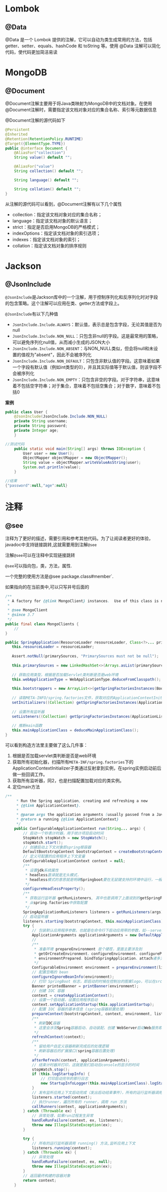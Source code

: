 #  Lombok

## @Data

@Data 是一个 Lombok 提供的注解，它可以自动为类生成常用的方法，包括 getter、setter、equals、hashCode 和 toString 等。使用 @Data 注解可以简化代码，使代码更加简洁易读

# MongoDB

## @Document

@Document注解主要用于将Java类映射为MongoDB中的文档对象。在使用@Document注解时，需要指定该文档对象对应的集合名称、索引等元数据信息

@Document注解的源代码如下

```java
@Persistent
@Inherited
@Retention(RetentionPolicy.RUNTIME)
@Target({ElementType.TYPE})
public @interface Document {
    @AliasFor("collection")
    String value() default "";

    @AliasFor("value")
    String collection() default "";

    String language() default "";

    String collation() default "";
}
```

从注解的源代码可以看到，@Document注解有以下几个属性

- collection：指定该文档对象对应的集合名称；
- language：指定该文档对象的默认语言；
- strict：指定是否启用MongoDB的严格模式；
- indexOptions：指定该文档对象的索引选项；
- indexes：指定该文档对象的索引；
- collation：指定该文档对象的排序规则

# Jackson

## @JsonInclude

`@JsonInclude`是Jackson库中的一个注解，用于控制序列化和反序列化时对字段的包含策略。这个注解可以应用在类、getter方法或字段上。

`@JsonInclude`有以下几种值

- `JsonInclude.Include.ALWAYS`：默认值，表示总是包含字段，无论其值是否为null
- `JsonInclude.Include.NON_NULL`：只包含非null的字段。这是最常用的策略，可以避免序列化null值，从而减小生成的JSON大小
- `JsonInclude.Include.NON_ABSENT`：与NON_NULL类似，但会将null和未设置的值视为"absent"，因此不会被序列化
- `JsonInclude.Include.NON_DEFAULT`：只包含非默认值的字段。这意味着如果一个字段有默认值（例如int类型的0），并且其实际值等于默认值，则该字段不会被序列化
- `JsonInclude.Include.NON_EMPTY`：只包含非空的字段。对于字符串，这意味着不包括空字符串；对于集合，意味着不包括空集合；对于数字，意味着不包括0

**案例**

```java
public class User {
    @JsonInclude(JsonInclude.Include.NON_NULL)
    private String username;
    private String password;
    private Integer age;
    }

//测试代码
    public static void main(String[] args) throws IOException {
        User user = new User();
        ObjectMapper objectMapper = new ObjectMapper();
        String value = objectMapper.writeValueAsString(user);
        System.out.println(value);
    }

//结果
{"password":null,"age":null}
```

# 注释

## @see

注释为了更好的描述，需要引用和参考其他代码。为了让阅读者更好的体验，javadoc中支持链接跳转,这就需要用到注解`@see`

注解`@see`可以在注释中实现链接跳转

`@see`可以指向包，类，方法，属性.

一个完整的使用方法是@see package.class#member`.

如果指向的在当前类中,可以只写井号后面的

```java
/**
 * A factory for {@link MongoClient} instances.  Use of this class is now the recommended way to connect to MongoDB via the Java driver.
 *
 * @see MongoClient
 * @since 3.7
 */
public final class MongoClients {
    //
}
```











```java
public SpringApplication(ResourceLoader resourceLoader, Class<?>... primarySources) {
   this.resourceLoader = resourceLoader;
   
   Assert.notNull(primarySources, "PrimarySources must not be null");
   
   this.primarySources = new LinkedHashSet<>(Arrays.asList(primarySources));
   
   // 获取应用类型，根据是否加载Servlet类判断是否是web环境
   this.webApplicationType = WebApplicationType.deduceFromClasspath();
   
   this.bootstrappers = new ArrayList<>(getSpringFactoriesInstances(Bootstrapper.class));
   
   // 读取META-INFO/spring.factories文件，获取对应的ApplicationContextInitializer装配到集合
   setInitializers((Collection) getSpringFactoriesInstances(ApplicationContextInitializer.class));
   
   // 设置所有监听器
   setListeners((Collection) getSpringFactoriesInstances(ApplicationListener.class));
   
   // 推断main函数
   this.mainApplicationClass = deduceMainApplicationClass();
}
```

可以看到构造方法里主要做了这么几件事：

1. 根据是否加载servlet类判断是否是web环境
2. 获取所有初始化器，扫描所有`META-INF/spring.factories`下的ApplicationContextInitializer子类通过反射拿到实例，在spring实例启动前后做一些回调工作。
3. 获取所有监听器，同2，也是扫描配置加载对应的类实例。
4. 定位main方法



```java
/**
     * Run the Spring application, creating and refreshing a new
     * {@link ApplicationContext}.
     *
     * @param args the application arguments (usually passed from a Java main method)
     * @return a running {@link ApplicationContext}
     */
    public ConfigurableApplicationContext run(String... args) {
        // 启动一个秒表计时器，用于统计项目启动时间
        StopWatch stopWatch = new StopWatch();
        stopWatch.start();
        // 创建启动上下文对象即spring根容器
        DefaultBootstrapContext bootstrapContext = createBootstrapContext();
        // 定义可配置的应用程序上下文变量
        ConfigurableApplicationContext context = null;
        /**
         * 设置jdk系统属性
         * headless直译就是无头模式，
         * headless模式的意思就是明确Springboot要在无鼠键支持的环境中运行，一般程序也都跑在Linux之类的服务器上，无鼠键支持，这里默认值是true；
         */
        configureHeadlessProperty();
        /**
         * 获取运行监听器 getRunListeners, 其中也是调用了上面说到的getSpringFactoriesInstances 方法
         * 从spring.factories中获取配置
         */
        SpringApplicationRunListeners listeners = getRunListeners(args);
        // 启动监听器
        listeners.starting(bootstrapContext, this.mainApplicationClass);
        try {
            // 包装默认应用程序参数，也就是在命令行下启动应用带的参数，如--server.port=9000
            ApplicationArguments applicationArguments = new DefaultApplicationArguments(args);
            //
            /**
             * 准备环境 prepareEnvironment 是个硬茬，里面主要涉及到
             * getOrCreateEnvironment、configureEnvironment、configurePropertySources、configureProfiles
             * environmentPrepared、bindToSpringApplication、attach诸多方法可以在下面的例子中查看
             */
            ConfigurableEnvironment environment = prepareEnvironment(listeners, bootstrapContext, applicationArguments);
            // 配置忽略的 bean
            configureIgnoreBeanInfo(environment);
            // 打印 SpringBoot 标志，即启动的时候在控制台的图案logo，可以在src/main/resources下放入名字是banner的自定义文件
            Banner printedBanner = printBanner(environment);
            // 创建 IOC 容器
            context = createApplicationContext();
            // 设置一个启动器，设置应用程序启动
            context.setApplicationStartup(this.applicationStartup);
            // 配置 IOC 容器的基本信息 (spring容器前置处理)
            prepareContext(bootstrapContext, context, environment, listeners, applicationArguments, printedBanner);
            /**
             * 刷新IOC容器
             * 这里会涉及Spring容器启动、自动装配、创建 WebServer启动Web服务即SpringBoot启动内嵌的 Tomcat
             */
            refreshContext(context);
            /**
             * 留给用户自定义容器刷新完成后的处理逻辑
             * 刷新容器后的扩展接口(spring容器后置处理)
             */
            afterRefresh(context, applicationArguments);
            // 结束计时器并打印，这就是我们启动后console的显示的时间
            stopWatch.stop();
            if (this.logStartupInfo) {
                // 打印启动完毕的那行日志
                new StartupInfoLogger(this.mainApplicationClass).logStarted(getApplicationLog(), stopWatch);
            }
            // 发布监听应用上下文启动完成（发出启动结束事件），所有的运行监听器调用 started() 方法
            listeners.started(context);
            // 执行runner，遍历所有的 runner，调用 run 方法
            callRunners(context, applicationArguments);
        } catch (Throwable ex) {
            // 异常处理，如果run过程发生异常
            handleRunFailure(context, ex, listeners);
            throw new IllegalStateException(ex);
        }

        try {
            // 所有的运行监听器调用 running() 方法,监听应用上下文
            listeners.running(context);
        } catch (Throwable ex) {
            // 异常处理
            handleRunFailure(context, ex, null);
            throw new IllegalStateException(ex);
        }
        // 返回最终构建的容器对象
        return context;
    }
```







